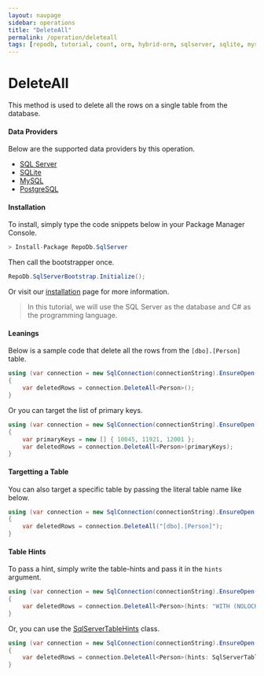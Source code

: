 ```yaml
---
layout: navpage
sidebar: operations
title: "DeleteAll"
permalink: /operation/deleteall
tags: [repodb, tutorial, count, orm, hybrid-orm, sqlserver, sqlite, mysql, postgresql]
---
```


# DeleteAll

This method is used to delete all the rows on a single table from the database.

#### Data Providers

Below are the supported data providers by this operation.

- [SQL Server](https://www.nuget.org/packages/RepoDb.SqlServer)
- [SQLite](https://www.nuget.org/packages/RepoDb.SqLite)
- [MySQL](https://www.nuget.org/packages/RepoDb.MySql)
- [PostgreSQL](https://www.nuget.org/packages/RepoDb.PostgreSql)

#### Installation

To install, simply type the code snippets below in your Package Manager Console.

```csharp
> Install-Package RepoDb.SqlServer
```

Then call the bootstrapper once.

```csharp
RepoDb.SqlServerBootstrap.Initialize();
```

Or visit our [installation](/tutorial/installation) page for more information.

> In this tutorial, we will use the SQL Server as the database and C# as the programming language.

#### Leanings

Below is a sample code that delete all the rows from the `[dbo].[Person]` table.

```csharp
using (var connection = new SqlConnection(connectionString).EnsureOpen())
{
	var deletedRows = connection.DeleteAll<Person>();
}
```

Or you can target the list of primary keys.

```csharp
using (var connection = new SqlConnection(connectionString).EnsureOpen())
{
	var primaryKeys = new [] { 10045, 11921, 12001 }; 
	var deletedRows = connection.DeleteAll<Person>(primaryKeys);
}
```

#### Targetting a Table

You can also target a specific table by passing the literal table name like below.

```csharp
using (var connection = new SqlConnection(connectionString).EnsureOpen())
{
	var deletedRows = connection.DeleteAll("[dbo].[Person]");
}
```

#### Table Hints

To pass a hint, simply write the table-hints and pass it in the `hints` argument.

```csharp
using (var connection = new SqlConnection(connectionString).EnsureOpen())
{
	var deletedRows = connection.DeleteAll<Person>(hints: "WITH (NOLOCK)");
}
```

Or, you can use the [SqlServerTableHints](/class/sqlservertablehints) class.

```csharp
using (var connection = new SqlConnection(connectionString).EnsureOpen())
{
	var deletedRows = connection.DeleteAll<Person>(hints: SqlServerTableHints.TabLock);
}
```
